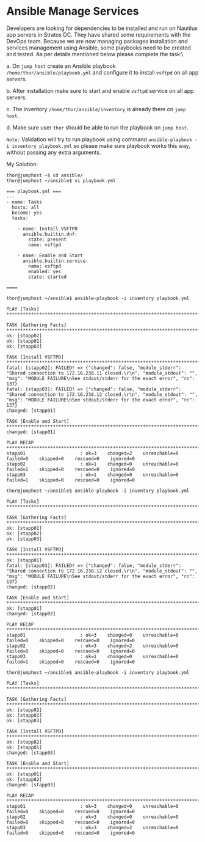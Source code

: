 # Ansible Manage Services

Developers are looking for dependencies to be installed and run on Nautilus app servers in Stratos DC. They have shared some requirements with the DevOps team. Because we are now managing packages installation and services management using Ansible, some playbooks need to be created and tested. As per details mentioned below please complete the task:\


a. On `jump host` create an Ansible playbook `/home/thor/ansible/playbook.yml` and configure it to install `vsftpd` on all app servers.

b. After installation make sure to start and enable `vsftpd` service on all app servers.

c. The inventory `/home/thor/ansible/inventory` is already there on `jump host`.

d. Make sure user `thor` should be able to run the playbook on `jump host`.

`Note:` Validation will try to run playbook using command `ansible-playbook -i inventory playbook.yml` so please make sure playbook works this way, without passing any extra arguments.



My Solution:

```
thor@jumphost ~$ cd ansible/
thor@jumphost ~/ansible$ vi playbook.yml

=== playbook.yml ===
---
- name: Tasks
  hosts: all
  become: yes
  tasks:
    
    - name: Install VSFTPD
      ansible.builtin.dnf:
        state: present
        name: vsftpd
    
    - name: Enable and Start
      ansible.builtin.service:
        name: vsftpd
        enabled: yes
        state: started
        
====

thor@jumphost ~/ansible$ ansible-playbook -i inventory playbook.yml 

PLAY [Tasks] ****************************************************************************************************

TASK [Gathering Facts] ******************************************************************************************
ok: [stapp02]
ok: [stapp01]
ok: [stapp03]

TASK [Install VSFTPD] *******************************************************************************************
fatal: [stapp02]: FAILED! => {"changed": false, "module_stderr": "Shared connection to 172.16.238.11 closed.\r\n", "module_stdout": "", "msg": "MODULE FAILURE\nSee stdout/stderr for the exact error", "rc": 137}
fatal: [stapp03]: FAILED! => {"changed": false, "module_stderr": "Shared connection to 172.16.238.12 closed.\r\n", "module_stdout": "", "msg": "MODULE FAILURE\nSee stdout/stderr for the exact error", "rc": 137}
changed: [stapp01]

TASK [Enable and Start] *****************************************************************************************
changed: [stapp01]

PLAY RECAP ******************************************************************************************************
stapp01                    : ok=3    changed=2    unreachable=0    failed=0    skipped=0    rescued=0    ignored=0   
stapp02                    : ok=1    changed=0    unreachable=0    failed=1    skipped=0    rescued=0    ignored=0   
stapp03                    : ok=1    changed=0    unreachable=0    failed=1    skipped=0    rescued=0    ignored=0   

thor@jumphost ~/ansible$ ansible-playbook -i inventory playbook.yml 

PLAY [Tasks] ****************************************************************************************************

TASK [Gathering Facts] ******************************************************************************************
ok: [stapp01]
ok: [stapp02]
ok: [stapp03]

TASK [Install VSFTPD] *******************************************************************************************
ok: [stapp01]
fatal: [stapp03]: FAILED! => {"changed": false, "module_stderr": "Shared connection to 172.16.238.12 closed.\r\n", "module_stdout": "", "msg": "MODULE FAILURE\nSee stdout/stderr for the exact error", "rc": 137}
changed: [stapp02]

TASK [Enable and Start] *****************************************************************************************
ok: [stapp01]
changed: [stapp02]

PLAY RECAP ******************************************************************************************************
stapp01                    : ok=3    changed=0    unreachable=0    failed=0    skipped=0    rescued=0    ignored=0   
stapp02                    : ok=3    changed=2    unreachable=0    failed=0    skipped=0    rescued=0    ignored=0   
stapp03                    : ok=1    changed=0    unreachable=0    failed=1    skipped=0    rescued=0    ignored=0   

thor@jumphost ~/ansible$ ansible-playbook -i inventory playbook.yml 

PLAY [Tasks] ****************************************************************************************************

TASK [Gathering Facts] ******************************************************************************************
ok: [stapp02]
ok: [stapp01]
ok: [stapp03]

TASK [Install VSFTPD] *******************************************************************************************
ok: [stapp02]
ok: [stapp01]
changed: [stapp03]

TASK [Enable and Start] *****************************************************************************************
ok: [stapp01]
ok: [stapp02]
changed: [stapp03]

PLAY RECAP ******************************************************************************************************
stapp01                    : ok=3    changed=0    unreachable=0    failed=0    skipped=0    rescued=0    ignored=0   
stapp02                    : ok=3    changed=0    unreachable=0    failed=0    skipped=0    rescued=0    ignored=0   
stapp03                    : ok=3    changed=2    unreachable=0    failed=0    skipped=0    rescued=0    ignored=0   

```
